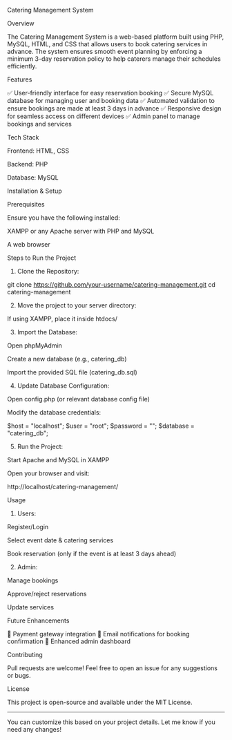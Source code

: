Catering Management System

Overview

The Catering Management System is a web-based platform built using PHP, MySQL, HTML, and CSS that allows users to book catering services in advance. The system ensures smooth event planning by enforcing a minimum 3-day reservation policy to help caterers manage their schedules efficiently.

Features

✅ User-friendly interface for easy reservation booking
✅ Secure MySQL database for managing user and booking data
✅ Automated validation to ensure bookings are made at least 3 days in advance
✅ Responsive design for seamless access on different devices
✅ Admin panel to manage bookings and services

Tech Stack

Frontend: HTML, CSS

Backend: PHP

Database: MySQL


Installation & Setup

Prerequisites

Ensure you have the following installed:

XAMPP or any Apache server with PHP and MySQL

A web browser


Steps to Run the Project

1. Clone the Repository:

git clone https://github.com/your-username/catering-management.git
cd catering-management


2. Move the project to your server directory:

If using XAMPP, place it inside htdocs/



3. Import the Database:

Open phpMyAdmin

Create a new database (e.g., catering_db)

Import the provided SQL file (catering_db.sql)



4. Update Database Configuration:

Open config.php (or relevant database config file)

Modify the database credentials:

$host = "localhost";
$user = "root";
$password = "";
$database = "catering_db";



5. Run the Project:

Start Apache and MySQL in XAMPP

Open your browser and visit:

http://localhost/catering-management/




Usage

1. Users:

Register/Login

Select event date & catering services

Book reservation (only if the event is at least 3 days ahead)



2. Admin:

Manage bookings

Approve/reject reservations

Update services




Future Enhancements

🔹 Payment gateway integration
🔹 Email notifications for booking confirmation
🔹 Enhanced admin dashboard

Contributing

Pull requests are welcome! Feel free to open an issue for any suggestions or bugs.

License

This project is open-source and available under the MIT License.


---

You can customize this based on your project details. Let me know if you need any changes!

